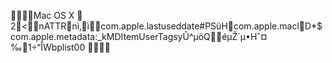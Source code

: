     Mac OS X            	   2  <     n                                      ATTR      n   ì   ‚                  ì     com.apple.lastuseddate#PS       ü   H  com.apple.macl     D   *  $com.apple.metadata:_kMDItemUserTags  y Û^    µöQ     éµŽ´µ•Hˆ¤‰1÷“ÎW                                                      bplist00                             	